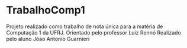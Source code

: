 # TrabalhoComp1

Projeto realizado como trabalho de nota única para a matéria de Computação 1 da UFRJ. 
Orientado pelo professor Luiz Rennó
Realizado pelo aluno Jõao Antonio Guarnieri
